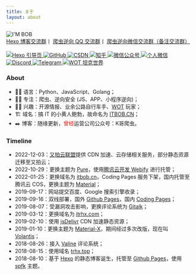 ```yaml
---
title: 关于
layout: about
---
```


<img class="nofancybox" src="https://static.spiderapi.cn/itbob/images/about/bob.jpg" alt="I'M BOB"/>
<br>
<!-- <div class="text-roll">
    <p>
        <span>ITBOB ● 鲍勃</span>
    </p>
</div> -->

<div class="group">
    <a href="https://static.spiderapi.cn/public/images/info/qq_group_hexo1.jpg" title="点击扫码加入 Hexo 博客交流群">Hexo 博客交流群</a>丨
    <a href="https://static.spiderapi.cn/public/images/info/qq_group_spider1.jpg" title="点击扫码加入爬虫逆向 QQ 交流群">爬虫逆向 QQ 交流群</a>丨
    <a href="https://static.spiderapi.cn/public/images/info/wechat.jpg" title="点击扫码加入爬虫逆向微信交流群（备注交流群）">爬虫逆向微信交流群（备注交流群）</a>
</div>
<br>

<div class="contact">
    <a href="https://itbob.cn/" title="Hexo 引导页">
        <img class="nofancybox" src="https://static.spiderapi.cn/public/images/logo/hexo_48x48.png" alt="Hexo 引导页"/>
    </a>
    <a href="https://github.com/TRHX" title="GitHub">
        <img class="nofancybox" src="https://static.spiderapi.cn/public/images/logo/github_48x48.png" alt="GitHub"/>
    </a>
    <a href="https://itrhx.blog.csdn.net/?type=blog" title="CSDN">
        <img class="nofancybox" src="https://static.spiderapi.cn/public/images/logo/csdn_48x48.png" alt="CSDN"/>
    </a>
    <a href="https://www.zhihu.com/people/itrhx" title="知乎">
        <img class="nofancybox" src="https://static.spiderapi.cn/public/images/logo/zhihu_48x48.png" alt="知乎"/>
    </a>
    <a href="https://static.spiderapi.cn/public/images/info/spider_skill_green.png" title="微信公众号">
        <img class="nofancybox" src="https://static.spiderapi.cn/public/images/logo/mpweixin_48x48.png" alt="微信公众号"/>
    </a>
    <a href="https://static.spiderapi.cn/public/images/info/wechat.jpg" title="个人微信">
        <img class="nofancybox weixin" src="https://static.spiderapi.cn/public/images/logo/wechat_48x48.png" alt="个人微信"/>
    </a>
    <a href="http://discordapp.com/users/1124152819423920188" title="Discord">
        <img class="nofancybox" src="https://static.spiderapi.cn/public/images/logo/discord_48x48.png" alt="Discord"/>
    </a>
    <a href="https://t.me/itbob1" title="Telegram">
        <img class="nofancybox" src="https://static.spiderapi.cn/public/images/logo/telegram_48x48.png" alt="Telegram"/>
    </a>
    <a href="https://wotgame.cn/zh-cn/community/accounts/7050733952-%E8%88%92%E5%B0%8F%E5%85%8B%E4%B8%8E%E8%B4%9D%E5%B0%8F%E5%A1%94/" title="WOT 坦克世界">
        <img class="nofancybox" src="https://static.spiderapi.cn/public/images/logo/wot_48x48.png" alt="WOT 坦克世界"/>
    </a>
</div>

### About

- 👨‍💻 语言：Python、JavaScript、Golang；
- 👨‍🎓 专注：爬虫、逆向安全 (JS、APP、小程序逆向)；
- 🚴‍♀️ 兴趣：开源情报、业余公路自行车手、[WOT](https://wot.360.cn/) 玩家；
- 🏗️ 域名：搞 IT 的小黄人鲍勃，故命名为 [ITBOB.CN](https://www.itbob.cn/)；
- ✒️ 博客：随缘更新，<font color='red'>曾经</font>运营公司公众号：K哥爬虫。

<!-- ### Contact -->

<!-- <font color='red'>**爬虫逆向微信交流群：添加微信 IT-BOB**</font> -->


### Timeline

- 2022-12-03：[又拍云联盟](https://www.upyun.com/league)提供 CDN 加速、云存储相关服务，部分静态资源迁移至又拍云；
- 2022-10-29：更换主题为 [Pure](https://github.com/renbaoshuo/hexo-theme-pure)，使用[腾讯云开发 Webify](https://webify.cloudbase.net/) 进行托管；
- 2022-01-25：更换域名为 [itbob.cn](https://www.itbob.cn/)，Coding Pages 服务下架，国内托管至腾讯云 COS，更换主题为 [Material](https://github.com/bollnh/hexo-theme-material)；
- 2019-09-17：网站提交百度、Google 搜索引擎收录；
- 2019-09-16：双线部署，国外 [Github Pages](https://pages.github.com/)，国内 [Coding Pages](https://coding.net/)；
- 2019-08-07：受漏洞攻击影响，更换评论系统为 [Gitalk](https://gitalk.github.io/)；
- 2019-03-12：更换域名为 [itrhx.com](https://www.itrhx.com/)；
- 2019-02-10：使用 [jsDelivr](https://www.jsdelivr.com/) CDN 加速静态资源；
- 2019-01-10：更换主题为 [Material-X](https://github.com/xaoxuu/hexo-theme-material-x)，期间经过多次改版，现在叫 [Volantis](https://github.com/volantis-x/hexo-theme-volantis)；
- 2018-08-26：接入 [Valine](https://valine.js.org/) 评论系统；
- 2018-08-15：使用域名 [trhx.top](trhx.top)；
- 2018-08-10：基于 [Hexo](https://hexo.io/) 的静态博客诞生，托管至 [Github Pages](https://pages.github.com/)，使用 [spfk](https://github.com/luuman/hexo-theme-spfk) 主题。

<!-- ### Tips

- **<font color=red>想要查看或发布评论，请确保您的网络能正常访问 [Github](https://github.com/)；</font>**
- **<font color=red>由于评论调用的是 Github 的 Issues 功能，您参与评论后，有新评论也会邮件通知您，不想收到通知请前往 [Issues](https://github.com/TRHX/TRHX.github.io/issues) 页面取消通知。</font>** -->
